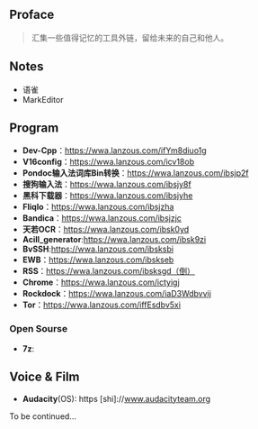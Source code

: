 ## Proface

> 汇集一些值得记忆的工具外链，留给未来的自己和他人。

## Notes

+ 语雀
+ MarkEditor

## Program

+ **Dev-Cpp**：https://wwa.lanzous.com/ifYm8diuo1g
+ **V16config**：https://wwa.lanzous.com/icv18ob
+ **Pondoc输入法词库Bin转换**：https://wwa.lanzous.com/ibsjp2f
+ **搜狗输入法**：https://wwa.lanzous.com/ibsjy8f
+ **黑科下载器**：https://wwa.lanzous.com/ibsjyhe
+ **Fliqlo**：https://wwa.lanzous.com/ibsjzha
+ **Bandica**：https://wwa.lanzous.com/ibsjzjc
+ **天若OCR**：https://wwa.lanzous.com/ibsk0yd
+ **Acill_generator**:https://wwa.lanzous.com/ibsk9zi
+ **BvSSH**:https://wwa.lanzous.com/ibsksbi
+ **EWB**：https://wwa.lanzous.com/ibskseb
+ **RSS**：https://wwa.lanzous.com/ibsksgd（倒）
+ **Chrome**：https://wwa.lanzous.com/ictyigj
+ **Rockdock**：https://wwa.lanzous.com/iaD3Wdbvvij
+ **Tor**：https://wwa.lanzous.com/iffEsdbv5xi

### Open Sourse

+ **7z**:

## Voice & Film

+ **Audacity**(OS): https [shi]://www.audacityteam.org

To be continued...
